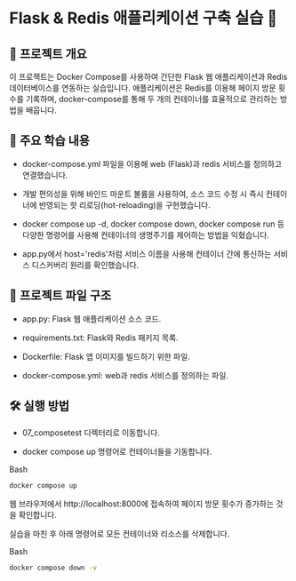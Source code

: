 # Flask & Redis 애플리케이션 구축 실습 📝
## 📖 프로젝트 개요
이 프로젝트는 Docker Compose를 사용하여 간단한 Flask 웹 애플리케이션과 Redis 데이터베이스를 연동하는 실습입니다. 애플리케이션은 Redis를 이용해 페이지 방문 횟수를 기록하며, docker-compose를 통해 두 개의 컨테이너를 효율적으로 관리하는 방법을 배웁니다.

## 🚀 주요 학습 내용
+ docker-compose.yml 파일을 이용해 web (Flask)과 redis 서비스를 정의하고 연결했습니다.

+ 개발 편의성을 위해 바인드 마운트 볼륨을 사용하여, 소스 코드 수정 시 즉시 컨테이너에 반영되는 핫 리로딩(hot-reloading)을 구현했습니다.

+ docker compose up -d, docker compose down, docker compose run 등 다양한 명령어를 사용해 컨테이너의 생명주기를 제어하는 방법을 익혔습니다.

+ app.py에서 host='redis'처럼 서비스 이름을 사용해 컨테이너 간에 통신하는 서비스 디스커버리 원리를 확인했습니다.

## 📂 프로젝트 파일 구조
+ app.py: Flask 웹 애플리케이션 소스 코드.

+ requirements.txt: Flask와 Redis 패키지 목록.

+ Dockerfile: Flask 앱 이미지를 빌드하기 위한 파일.

+ docker-compose.yml: web과 redis 서비스를 정의하는 파일.

## 🛠️ 실행 방법
+ 07_composetest 디렉터리로 이동합니다.

+ docker compose up 명령어로 컨테이너들을 기동합니다.

Bash

```bash
docker compose up
```
웹 브라우저에서 http://localhost:8000에 접속하여 페이지 방문 횟수가 증가하는 것을 확인합니다.

실습을 마친 후 아래 명령어로 모든 컨테이너와 리소스를 삭제합니다.

Bash

```bash
docker compose down -v
```
